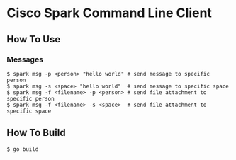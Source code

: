 # Cisco Spark Command Line Client

## How To Use
### Messages
```
$ spark msg -p <person> "hello world" # send message to specific person
$ spark msg -s <space> "hello world"  # send message to specific space
$ spark msg -f <filename> -p <person> # send file attachment to specific person
$ spark msg -f <filename> -s <space>  # send file attachment to specific space
```

## How To Build
```
$ go build
```
